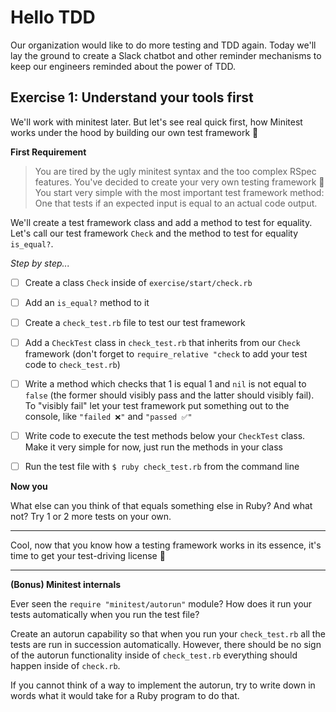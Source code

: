 # Hello TDD

Our organization would like to do more testing and TDD again. Today we'll lay
the ground to create a Slack chatbot and other reminder mechanisms to keep our
engineers reminded about the power of TDD.

## Exercise 1: Understand your tools first

We'll work with minitest later. But let's see real quick first, how Minitest
works under the hood by building our own test framework 💪

**First Requirement**

> You are tired by the ugly minitest syntax and the too complex RSpec features.
You've decided to create your very own testing framework 💪 You start very
simple with the most important test framework method: One that tests if an
expected input is equal to an actual code output.

We'll create a test framework class and add a method to test for equality. Let's
call our test framework `Check` and the method to test for equality `is_equal?`.

_Step by step..._

- [ ] Create a class `Check` inside of `exercise/start/check.rb`

- [ ] Add an `is_equal?` method to it

- [ ] Create a `check_test.rb` file to test our test framework

- [ ] Add a `CheckTest` class in `check_test.rb` that inherits from our `Check`
   framework (don't forget to `require_relative "check` to add your test code to
   `check_test.rb`)

- [ ] Write a method which checks that 1 is equal 1 and `nil` is not equal to
   `false` (the former should visibly pass and the latter should visibly fail).
   To "visibly fail" let your test framework put something out to the console,
   like `"failed ❌"` and `"passed ✅"`

- [ ] Write code to execute the test methods below your `CheckTest` class. Make
  it very simple for now, just run the methods in your class

- [ ] Run the test file with `$ ruby check_test.rb` from the command line

**Now you**

What else can you think of that equals something else in Ruby? And what not? Try
1 or 2 more tests on your own.

---

Cool, now that you know how a testing framework works in its essence, it's time
to get your test-driving license 🚗

---

**(Bonus) Minitest internals**

Ever seen the `require "minitest/autorun"` module? How does it run your tests
automatically when you run the test file?

Create an autorun capability so that when you run your `check_test.rb` all the
tests are run in succession automatically. However, there should be no sign of
the autorun functionality inside of `check_test.rb` everything should happen
inside of `check.rb`.

If you cannot think of a way to implement the autorun, try to write down in
words what it would take for a Ruby program to do that.
